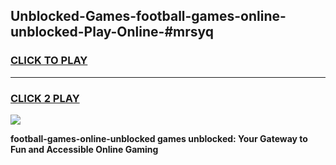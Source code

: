 
## Unblocked-Games-football-games-online-unblocked-Play-Online-#mrsyq
<h3>
<a href="https://premium.freeplayer.one?title=football-games-online-unblocked&ref=24F">CLICK TO PLAY</a></h3>
<hr>

<h3>
<a href="https://premium.freeplayer.one?title=football-games-online-unblocked&ref=24F">CLICK 2 PLAY</a>
  
</h3>

<a href="https://premium.freeplayer.one?title=football-games-online-unblocked&ref=24F/"><img src="https://clearcache.store/games.png"></a>


**football-games-online-unblocked games unblocked: Your Gateway to Fun and Accessible Online Gaming**
